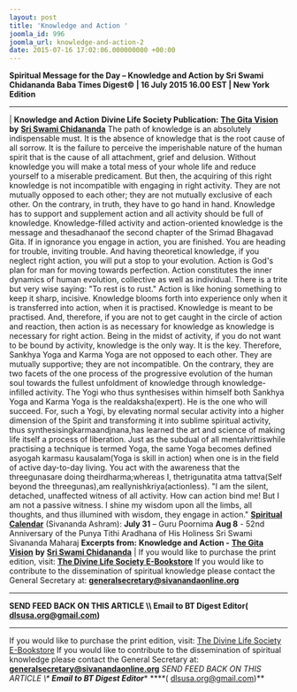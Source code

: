 ```yaml
---
layout: post
title: 'Knowledge and Action '
joomla_id: 996
joomla_url: knowledge-and-action-2
date: 2015-07-16 17:02:06.000000000 +00:00
---
```

**Spiritual Message for the Day – Knowledge and Action by Sri Swami Chidananda**
 **Baba Times Digest© | 16 July 2015 16.00 EST | New York Edition**
* * *
| 
**Knowledge and Action**
**Divine Life Society Publication:** [**The Gita Vision**](http://www.dlshq.org/download/gita_vision.htm#_VPID_10) **by** [**Sri Swami Chidananda**](http://www.dlshq.org/saints/chida.htm)
The path of knowledge is an absolutely indispensable must. It is the absence of knowledge that is the root cause of all sorrow. It is the failure to perceive the imperishable nature of the human spirit that is the cause of all attachment, grief and delusion. Without knowledge you will make a total mess of your whole life and reduce yourself to a miserable predicament.
But then, the acquiring of this right knowledge is not incompatible with engaging in right activity. They are not mutually opposed to each other; they are not mutually exclusive of each other. On the contrary, in truth, they have to go hand in hand. Knowledge has to support and supplement action and all activity should be full of knowledge.
Knowledge-filled activity and action-oriented knowledge is the message and thesadhanaof the second chapter of the Srimad Bhagavad Gita. If in ignorance you engage in action, you are finished. You are heading for trouble, inviting trouble. And having theoretical knowledge, if you neglect right action, you will put a stop to your evolution. Action is God's plan for man for moving towards perfection. Action constitutes the inner dynamics of human evolution, collective as well as individual.
There is a trite but very wise saying: "To rest is to rust." Action is like honing something to keep it sharp, incisive. Knowledge blooms forth into experience only when it is transferred into action, when it is practised. Knowledge is meant to be practised. And, therefore, if you are not to get caught in the circle of action and reaction, then action is as necessary for knowledge as knowledge is necessary for right action. Being in the midst of activity, if you do not want to be bound by activity, knowledge is the only way. It is the key.
Therefore, Sankhya Yoga and Karma Yoga are not opposed to each other. They are mutually supportive; they are not incompatible. On the contrary, they are two facets of the one process of the progressive evolution of the human soul towards the fullest unfoldment of knowledge through knowledge-infilled activity. The Yogi who thus synthesises within himself both Sankhya Yoga and Karma Yoga is the realdaksha(expert). He is the one who will succeed.
For, such a Yogi, by elevating normal secular activity into a higher dimension of the Spirit and transforming it into sublime spiritual activity, thus synthesisingkarmaandjnana,has learned the art and science of making life itself a process of liberation. Just as the subdual of all mentalvrittiswhile practising a technique is termed Yoga, the same Yoga becomes defined asyogah karmasu kausalam(Yoga is skill in action) when one is in the field of active day-to-day living. You act with the awareness that the threegunasare doing theirdharma;whereas I, thetrigunatita atma tattva(Self beyond the threegunas),am reallynishkriya(actionless). "I am the silent, detached, unaffected witness of all activity. How can action bind me! But I am not a passive witness. I shine my wisdom upon all the limbs, all thoughts, and thus illumined with wisdom, they engage in action."
[**Spiritual Calendar**](http://dlshq.org/religions/calendar.htm) (Sivananda Ashram):
**July 31** – Guru Poornima
**Aug 8** - 52nd Anniversary of the Punya Tithi Aradhana of His Holiness Sri Swami Sivananda Maharaj
**Excerpts from:**  **Knowledge and Action -** [**The Gita Vision**](http://www.dlshq.org/download/gita_vision.htm#_VPID_10) **by** [**Sri Swami Chidananda**](http://www.dlshq.org/saints/chida.htm)
 |
If you would like to purchase the print edition, visit: **[The Divine Life Society E-Bookstore](http://www.dlshq.org/download/download.htm)**
If you would like to contribute to the dissemination of spiritual knowledge please contact the General Secretary at: [](mailto:%20%3Cscript%20type=%27text/javascript%27%3E%20%3C%21--%20var%20prefix%20=%20%27ma%27%20+%20%27il%27%20+%20%27to%27;%20var%20path%20=%20%27hr%27%20+%20%27ef%27%20+%20%27=%27;%20var%20addy57016%20=%20%27generalsecretary%27%20+%20%27@%27;%20addy57016%20=%20addy57016%20+%20%27sivanandaonline%27%20+%20%27.%27%20+%20%27org%27;%20document.write%28%27%3Ca%20%27%20+%20path%20+%20%27%5C%27%27%20+%20prefix%20+%20%27:%27%20+%20addy57016%20+%20%27%5C%27%3E%27%29;%20document.write%28addy57016%29;%20document.write%28%27%3C%5C/a%3E%27%29;%20//--%3E%5Cn%20%3C/script%3E%3Cscript%20type=%27text/javascript%27%3E%20%3C%21--%20document.write%28%27%3Cspan%20style=%5C%27display:%20none;%5C%27%3E%27%29;%20//--%3E%20%3C/script%3EThis%20email%20address%20is%20being%20protected%20from%20spambots.%20You%20need%20JavaScript%20enabled%20to%20view%20it.%20%3Cscript%20type=%27text/javascript%27%3E%20%3C%21--%20document.write%28%27%3C/%27%29;%20document.write%28%27span%3E%27%29;%20//--%3E%20%3C/script%3E?subject=Contribution%20to%20Dissemination%20of%20Spiritual%20Knowledge) **generalsecretary@sivanandaonline.org**
****
**SEND FEED BACK ON THIS ARTICLE \\\ Email to BT Digest Editor[](mailto:%20%3Cscript%20type=%27text/javascript%27%3E%20%3C%21--%20var%20prefix%20=%20%27ma%27%20+%20%27il%27%20+%20%27to%27;%20var%20path%20=%20%27hr%27%20+%20%27ef%27%20+%20%27=%27;%20var%20addy72654%20=%20%27dlsusa.org%27%20+%20%27@%27;%20addy72654%20=%20addy72654%20+%20%27gmail%27%20+%20%27.%27%20+%20%27com%27;%20document.write%28%27%3Ca%20%27%20+%20path%20+%20%27%5C%27%27%20+%20prefix%20+%20%27:%27%20+%20addy72654%20+%20%27%5C%27%3E%27%29;%20document.write%28addy72654%29;%20document.write%28%27%3C%5C/a%3E%27%29;%20//--%3E%5Cn%20%3C/script%3E%3Cscript%20type=%27text/javascript%27%3E%20%3C%21--%20document.write%28%27%3Cspan%20style=%5C%27display:%20none;%5C%27%3E%27%29;%20//--%3E%20%3C/script%3EThis%20email%20address%20is%20being%20protected%20from%20spambots.%20You%20need%20JavaScript%20enabled%20to%20view%20it.%20%3Cscript%20type=%27text/javascript%27%3E%20%3C%21--%20document.write%28%27%3C/%27%29;%20document.write%28%27span%3E%27%29;%20//--%3E%20%3C/script%3E?subject=DLS%20Posts)( [dlsusa.org@gmail.com](mailto:dlsusa.org@gmail.com))**
* * *
  
If you would like to purchase the print edition, visit: [The Divine Life Society E-Bookstore](http://www.dlshq.org/download/download.htm)
If you would like to contribute to the dissemination of spiritual knowledge please contact the General Secretary at: **[generalsecretary@sivanandaonline.org](mailto:generalsecretary@sivanandaonline.org)**
**SEND FEED BACK ON THIS ARTICLE \\\**  **Email to BT Digest Editor**** [](mailto:%20%3Cscript%20type=%27text/javascript%27%3E%20%3C%21--%20var%20prefix%20=%20%27ma%27%20+%20%27il%27%20+%20%27to%27;%20var%20path%20=%20%27hr%27%20+%20%27ef%27%20+%20%27=%27;%20var%20addy72654%20=%20%27dlsusa.org%27%20+%20%27@%27;%20addy72654%20=%20addy72654%20+%20%27gmail%27%20+%20%27.%27%20+%20%27com%27;%20document.write%28%27%3Ca%20%27%20+%20path%20+%20%27%5C%27%27%20+%20prefix%20+%20%27:%27%20+%20addy72654%20+%20%27%5C%27%3E%27%29;%20document.write%28addy72654%29;%20document.write%28%27%3C%5C/a%3E%27%29;%20//--%3E%5Cn%20%3C/script%3E%3Cscript%20type=%27text/javascript%27%3E%20%3C%21--%20document.write%28%27%3Cspan%20style=%5C%27display:%20none;%5C%27%3E%27%29;%20//--%3E%20%3C/script%3EThis%20email%20address%20is%20being%20protected%20from%20spambots.%20You%20need%20JavaScript%20enabled%20to%20view%20it.%20%3Cscript%20type=%27text/javascript%27%3E%20%3C%21--%20document.write%28%27%3C/%27%29;%20document.write%28%27span%3E%27%29;%20//--%3E%20%3C/script%3E?subject=DLS%20Posts)****( [dlsusa.org@gmail.com](mailto:dlsusa.org@gmail.com))**  
